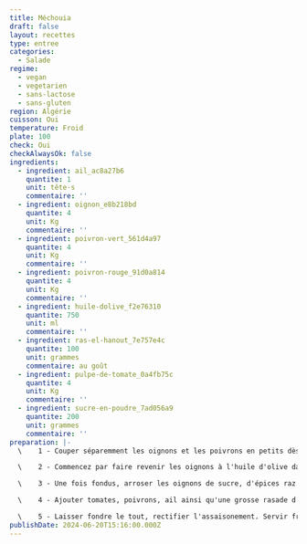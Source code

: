 ```yaml
---
title: Méchouia
draft: false
layout: recettes
type: entree
categories:
  - Salade
regime:
  - vegan
  - vegetarien
  - sans-lactose
  - sans-gluten
region: Algérie
cuisson: Oui
temperature: Froid
plate: 100
check: Oui
checkAlwaysOk: false
ingredients:
  - ingredient: ail_ac8a27b6
    quantite: 1
    unit: tête·s
    commentaire: ''
  - ingredient: oignon_e8b218bd
    quantite: 4
    unit: Kg
    commentaire: ''
  - ingredient: poivron-vert_561d4a97
    quantite: 4
    unit: Kg
    commentaire: ''
  - ingredient: poivron-rouge_91d0a814
    quantite: 4
    unit: Kg
    commentaire: ''
  - ingredient: huile-dolive_f2e76310
    quantite: 750
    unit: ml
    commentaire: ''
  - ingredient: ras-el-hanout_7e757e4c
    quantite: 100
    unit: grammes
    commentaire: au goût
  - ingredient: pulpe-de-tomate_0a4fb75c
    quantite: 4
    unit: Kg
    commentaire: ''
  - ingredient: sucre-en-poudre_7ad056a9
    quantite: 200
    unit: grammes
    commentaire: ''
preparation: |-
  \    1 - Couper séparemment les oignons et les poivrons en petits dès. Hacher l'ail grossièrement.

  \    2 - Commencez par faire revenir les oignons à l'huile d'olive dans un grand wok.

  \    3 - Une fois fondus, arroser les oignons de sucre, d'épices raz el hanout et de poivre. Laissez tranquillement caraméliser.

  \    4 - Ajouter tomates, poivrons, ail ainsi qu'une grosse rasade d'huile. Saler.

  \    5 - Laisser fondre le tout, rectifier l'assaisonement. Servir froid.
publishDate: 2024-06-20T15:16:00.000Z
---
```


